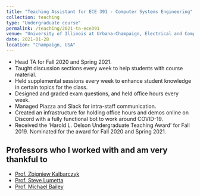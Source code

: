 ```yaml
---
title: "Teaching Assistant for ECE 391 - Computer Systems Engineering"
collection: teaching
type: "Undergraduate course"
permalink: /teaching/2021-ta-ece391
venue: "University of Illinois at Urbana-Champaign, Electrical and Computer Engineering"
date: 2021-01-28
location: "Champaign, USA"
---
```


* Head TA for Fall 2020 and Spring 2021.
* Taught discussion sections every week to help students with course material.
* Held supplemental sessions every week to enhance student knowledge in certain topics for the class.
* Designed and graded exam questions, and held office hours every week.
* Managed Piazza and Slack for intra-staff communication.
* Created an infrastructure for holding office hours and demos online on Discord with a fully functional
bot to work around COVID-19.
* Received the ‘Harold L. Oelson Undergraduate Teaching Award’ for Fall 2019. Nominated for the
award for Fall 2020 and Spring 2021.

## Professors who I worked with and am very thankful to
* [Prof. Zbigniew Kalbarczyk](http://csl.illinois.edu/directory/profile/kalbarcz)
* [Prof. Steve Lumetta](http://lumetta.web.engr.illinois.edu)
* [Prof. Michael Bailey](https://mdbailey.ece.illinois.edu)